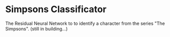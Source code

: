# Simpsons Classificator
The Residual Neural Network to to identify a character from the series "The Simpsons".
(still in building...)